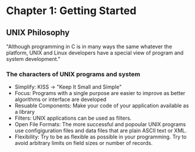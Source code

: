 # Chapter 1: Getting Started
## UNIX Philosophy 
"Although programming in C is in many ways the same whatever the platform, UNIX and Linux developers have a special view of program and system development."
### The characters of UNIX programs and system
- Simplify: KISS -> "Keep It Small and Simple"
- Focus: Programs with a single purpose are easier to improve as better algorithms or interface are developed 
- Resuable Components: Make your code of your application available as a library
- Filters: UNIX applications can be used as filters.
- Open File Formats: The more successful and popoular UNIX programs use configiguration files and data files that are plain ASCII text or XML.
- Flexibility: Try to be as flexible as possible in your programming. Try to avoid arbitrary limits on field sizes or number of records.
